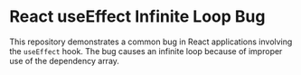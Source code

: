 # React useEffect Infinite Loop Bug

This repository demonstrates a common bug in React applications involving the `useEffect` hook.  The bug causes an infinite loop because of improper use of the dependency array.